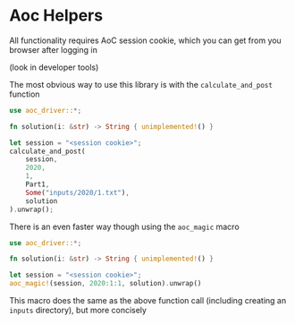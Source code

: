 # Aoc Helpers
All functionality requires AoC session cookie, which you can get from you browser after logging in

(look in developer tools)

The most obvious way to use this library is with the `calculate_and_post` function

```rust
use aoc_driver::*;

fn solution(i: &str) -> String { unimplemented!() }

let session = "<session cookie>";
calculate_and_post(
    session,
    2020,
    1,
    Part1,
    Some("inputs/2020/1.txt"),
    solution
).unwrap();
```

There is an even faster way though using the `aoc_magic` macro

```rust
use aoc_driver::*;

fn solution(i: &str) -> String { unimplemented!() }

let session = "<session cookie>";
aoc_magic!(session, 2020:1:1, solution).unwrap()
```

This macro does the same as the above function call (including creating an `inputs` directory), but more concisely